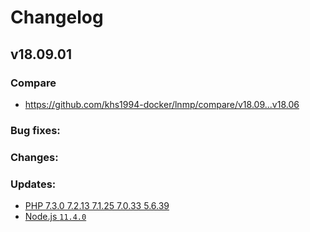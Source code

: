 # Changelog

## v18.09.01

### Compare

* https://github.com/khs1994-docker/lnmp/compare/v18.09...v18.06

### Bug fixes:

### Changes:

### Updates:

* [PHP 7.3.0 7.2.13 7.1.25 7.0.33 5.6.39 ](http://www.php.net/ChangeLog-7.php#7.3.0)
* [Node.js `11.4.0`](https://github.com/nodejs/node/releases/tag/v11.4.0)
